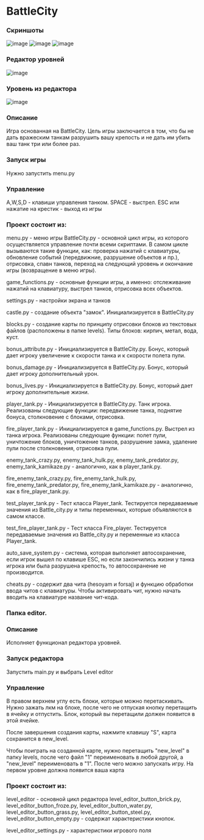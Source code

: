 # BattleCity

### Скриншоты 
![image](https://github.com/NikitaTsekhanovich/BattleCity/assets/92225631/0e902e96-c0d9-4e4b-ae65-7506cd23029c)
![image](https://github.com/NikitaTsekhanovich/BattleCity/assets/92225631/e846d965-4de9-4de6-83c5-19bc9722809c)
![image](https://github.com/NikitaTsekhanovich/BattleCity/assets/92225631/8b154d81-5d3f-4665-b424-120133950666)

### Редактор уровней

![image](https://github.com/NikitaTsekhanovich/BattleCity/assets/92225631/23284132-4892-4e69-b542-3e6834cfe437)

### Уровень из редактора

![image](https://github.com/NikitaTsekhanovich/BattleCity/assets/92225631/1662d58e-55b9-44b9-89bc-1e59899f4d14)

### Описание 

Игра основанная на BattleCity. Цель игры заключается в том, 
что бы не дать вражеским танкам разрушить вашу крепость 
и не дать им убить ваш танк три или более раз. 

### Запуск игры
Нужно запустить menu.py

### Управление 

A,W,S,D - клавиши управления танком. SPACE - выстрел. 
ESC или нажатие на крестик - выход из игры

### Проект состоит из:

menu.py - меню игры
BattleCity.py - основной цикл игры, из которого осуществляется
управление почти всеми скриптами. В самом цикле вызываются
такие функции, как: проверка нажатий с клавиатуры, 
обновление событий (передвижние, разрушение объектов и пр.),
отрисовка, спавн танков, переход на следующий уровень и
окончание игры (возвращение в меню игры).

game_functions.py - основные функции игры, а именно: отслеживание 
нажатий на клавиатуру, выстрел танков, отрисовка всех объектов.

settings.py - настройки экрана и танков 

castle.py - создание объекта "замок". Инициализируется в 
BattleCity.py

blocks.py - создание карты по принципу отрисовки блоков из
текстовых файлов (расположены в папке levels). Типы блоков:
кирпич, метал, вода, куст.

bonus_attribute.py - Инициализируется в BattleCity.py.
Бонус, который дает игроку увеличение к скорости танка и
к скорости полета пули.

bonus_damage.py - Инициализируется в BattleCity.py.
Бонус, который дает игроку дополнительный урон.

bonus_lives.py - Инициализируется в BattleCity.py.
Бонус, который дает игроку дополнительные жизни.

player_tank.py - Инициализируется в BattleCity.py.
Танк игрока. Реализованы следующие функции: 
передвижение танка, поднятие бонуса, столкновение 
с блоками, отрисовка.

fire_player_tank.py - Инициализируется в game_functions.py.
Выстрел из танка игрока. Реализованы следующие функции: 
полет пули, уничтожение блоков, уничтожение танков, 
разрушение замка, удаление пули после столкновения, 
отрисовка пули. 

enemy_tank_crazy.py, enemy_tank_hulk.py,
enemy_tank_predator.py, enemy_tank_kamikaze.py - 
аналогично, как в player_tank.py.

fire_enemy_tank_crazy.py, fire_enemy_tank_hulk.py,
fire_enemy_tank_predator.py, fire_enemy_tank_kamikaze.py - 
аналогично, как в fire_player_tank.py.

test_player_tank.py - Тест класса Player_tank. Тестируется
передаваемые значения из Battle_city.py и типы переменных, 
которые объявляются в самом классе. 

test_fire_player_tank.py - Тест класса Fire_player. Тестируется
передаваемые значения из Battle_city.py и переменные из 
класса Player_tank. 

auto_save_system.py - система, которая выполняет автосохранение,
если игрок вышел по клавише ESC, но если закончились жизни у 
танка игрока или была разрушена крепость, то автосохранение
не производится.

cheats.py - содержит два чита (hesoyam и forsaj) и функцию обработки 
ввода читов с клавиатуры.
Чтобы активировать чит, нужно начать вводить на клавиатуре название
чит-кода.

### Папка editor.

### Описание 

Исполняет функционал редактора уровней.

### Запуск редактора
Запустить main.py и выбрать Level editor

### Управление 

В правом верхнем углу есть блоки, которые можно перетаскивать.
Нужно зажать лкм на блоке, после чего не отпуская кнопку перетащить
в ячейку и отпустить. Блок, который вы перетащили должен появится 
в этой ячейке.

После завершения создания карты, нажмите клавишу "S", карта сохранится 
в new_level. 

Чтобы поиграть на созданной карте, нужно перетащить "new_level" в папку 
levels, после чего файл "1" переименовать в любой другой, а "new_level"
переименовать в "1". После чего можно запускать игру. На первом уровне 
должна появится ваша карта

### Проект состоит из:

level_editor - основной цикл редактора
level_editor_button_brick.py, level_editor_button_froze.py,
level_editor_button_water.py, level_editor_button_grass.py,
level_editor_button_steel.py, level_editor_button_empty.py - 
содержат характеристики кнопок.

level_editor_settings.py - характеристики игрового поля
